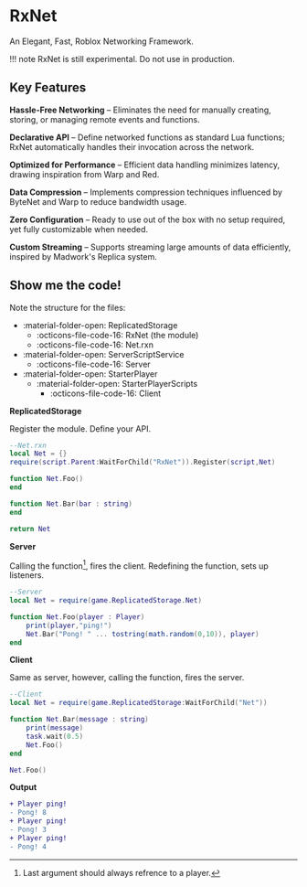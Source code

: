 # RxNet 

An Elegant, Fast, Roblox Networking Framework.

!!! note
    RxNet is still experimental. Do not use in production.


## Key Features

__Hassle-Free Networking__ – Eliminates the need for manually creating, storing, or managing remote events and functions.

__Declarative API__ – Define networked functions as standard Lua functions; RxNet automatically handles their invocation across the network.

__Optimized for Performance__ – Efficient data handling minimizes latency, drawing inspiration from Warp and Red.

__Data Compression__ – Implements compression techniques influenced by ByteNet and Warp to reduce bandwidth usage.

__Zero Configuration__ – Ready to use out of the box with no setup required, yet fully customizable when needed.

__Custom Streaming__ – Supports streaming large amounts of data efficiently, inspired by Madwork's Replica system.
## Show me the code!

Note the structure for the files:


- :material-folder-open: ReplicatedStorage
    - :octicons-file-code-16: RxNet (the module)
    - :octicons-file-code-16: Net.rxn
- :material-folder-open: ServerScriptService
    - :octicons-file-code-16: Server
- :material-folder-open: StarterPlayer
    - :material-folder-open: StarterPlayerScripts
        - :octicons-file-code-16: Client

__ReplicatedStorage__

Register the module. Define your API.

```lua
--Net.rxn
local Net = {}
require(script.Parent:WaitForChild("RxNet")).Register(script,Net)

function Net.Foo() 
end

function Net.Bar(bar : string) 
end

return Net
```

__Server__

Calling the function[^1], fires the client.
Redefining the function, sets up listeners.

[^1]: Last argument should always refrence to a player.

```lua
--Server
local Net = require(game.ReplicatedStorage.Net)

function Net.Foo(player : Player)
    print(player,"ping!")
    Net.Bar("Pong! " ... tostring(math.random(0,10)), player)
end
```

__Client__

Same as server, however, calling the function, fires the server.


```lua
--Client
local Net = require(game.ReplicatedStorage:WaitForChild("Net"))

function Net.Bar(message : string)
    print(message)
    task.wait(0.5)
    Net.Foo()
end

Net.Foo()
```

__Output__

```diff
+ Player ping!
- Pong! 8
+ Player ping!
- Pong! 3
+ Player ping!
- Pong! 4
```

